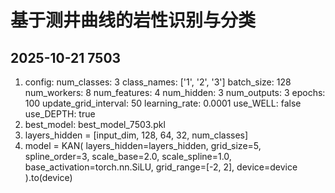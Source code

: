 # 基于测井曲线的岩性识别与分类

## 2025-10-21 7503
1. config:
    num_classes: 3
    class_names: ['1', '2', '3']
    batch_size: 128
    num_workers: 8
    num_features: 4
    num_hidden: 3
    num_outputs: 3
    epochs: 100
    update_grid_interval: 50
    learning_rate: 0.0001
    use_WELL: false
    use_DEPTH: true
2. best_model: best_model_7503.pkl
3. layers_hidden = [input_dim, 128, 64, 32, num_classes]
4. model = KAN(
        layers_hidden=layers_hidden,
        grid_size=5,
        spline_order=3,
        scale_base=2.0,
        scale_spline=1.0,
        base_activation=torch.nn.SiLU,
        grid_range=[-2, 2],
        device=device
    ).to(device)